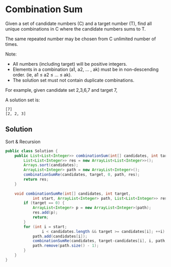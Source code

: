 # Combination Sum

Given a set of candidate numbers (C) and a target number (T), find all unique combinations in C where the candidate numbers sums to T.

The same repeated number may be chosen from C unlimited number of times.

Note:

+ All numbers (including target) will be positive integers.
+ Elements in a combination (a1, a2, … , ak) must be in non-descending order. (ie, a1 ≤ a2 ≤ … ≤ ak).
+ The solution set must not contain duplicate combinations.

For example, given candidate set 2,3,6,7 and target 7, 

A solution set is: 

    [7] 
    [2, 2, 3] 

## Solution

Sort & Recursion

```java
public class Solution {
    public List<List<Integer>> combinationSum(int[] candidates, int target) {
        List<List<Integer>> res = new ArrayList<List<Integer>>();
        Arrays.sort(candidates);
        ArrayList<Integer> path = new ArrayList<Integer>();
        combinationSumRe(candidates, target, 0, path, res);
        return res;
    }
    
    void combinationSumRe(int[] candidates, int target, 
            int start, ArrayList<Integer> path, List<List<Integer>> res) {
        if (target == 0) {
            ArrayList<Integer> p = new ArrayList<Integer>(path);
            res.add(p);
            return;
        }
        for (int i = start; 
                i < candidates.length && target >= candidates[i]; ++i) {
            path.add(candidates[i]);
            combinationSumRe(candidates, target-candidates[i], i, path, res);
            path.remove(path.size() - 1);
        }
    }
}
```